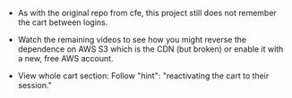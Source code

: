 * As with the original repo from cfe, this project still does not remember the cart between logins.

* Watch the remaining videos to see how you might reverse the dependence on AWS S3 which is the CDN (but broken)
or enable it with a new, free AWS account.

* View whole cart section: Follow "hint": "reactivating the cart to their session."

